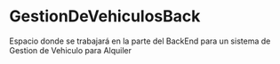 # GestionDeVehiculosBack
Espacio donde se trabajará  en la parte del BackEnd para un sistema de Gestion de Vehiculo para Alquiler
